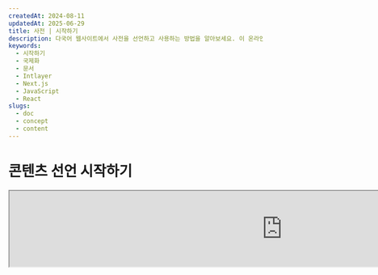 ```yaml
---
createdAt: 2024-08-11
updatedAt: 2025-06-29
title: 사전 | 시작하기
description: 다국어 웹사이트에서 사전을 선언하고 사용하는 방법을 알아보세요. 이 온라인 문서의 단계를 따라 몇 분 만에 프로젝트를 설정할 수 있습니다.
keywords:
  - 시작하기
  - 국제화
  - 문서
  - Intlayer
  - Next.js
  - JavaScript
  - React
slugs:
  - doc
  - concept
  - content
---
```


# 콘텐츠 선언 시작하기

<iframe title="i18n, Markdown, JSON… 모든 것을 관리하는 단일 솔루션 | Intlayer" class="m-auto aspect-[16/9] w-full overflow-hidden rounded-lg border-0" allow="autoplay; gyroscope;" loading="lazy" width="1080" height="auto" src="https://www.youtube.com/embed/1VHgSY_j9_I?autoplay=0&amp;origin=http://intlayer.org&amp;controls=0&amp;rel=1"/>

## 파일 확장자

기본적으로 Intlayer는 다음 확장자를 가진 모든 파일을 콘텐츠 선언용으로 감시합니다:

- `.content.json`
- `.content.ts`
- `.content.tsx`
- `.content.js`
- `.content.jsx`
- `.content.mjs`
- `.content.mjx`
- `.content.cjs`
- `.content.cjx`

애플리케이션은 기본적으로 `./src/**/*.content.{json,ts,tsx,js,jsx,mjs,mjx,cjs,cjx}` 글로브 패턴과 일치하는 파일을 검색합니다.

이 기본 확장자는 대부분의 애플리케이션에 적합합니다. 그러나 특정 요구 사항이 있는 경우, 이를 관리하는 방법에 대한 지침은 [콘텐츠 확장자 커스터마이징 가이드](https://github.com/aymericzip/intlayer/blob/main/docs/docs/ko/configuration.md#content-configuration)를 참조하세요.

전체 구성 옵션 목록은 구성 문서를 방문하세요.

## 콘텐츠 선언하기

사전을 생성하고 관리하세요:

```tsx fileName="src/example.content.tsx" contentDeclarationFormat="typescript"
import { type ReactNode } from "react";
import {
  t,
  enu,
  cond,
  nest,
  md,
  insert,
  file,
  type Dictionary,
} from "intlayer";

interface Content {
  imbricatedContent: {
    imbricatedContent2: {
      stringContent: string;
      numberContent: number;
      booleanContent: boolean;
      javaScriptContent: string;
    };
  };
  multilingualContent: string;
  quantityContent: string;
  conditionalContent: string;
  markdownContent: never;
  externalContent: string;
  insertionContent: string;
  nestedContent: string;
  fileContent: string;
  jsxContent: ReactNode;
}

export default {
  key: "page",
  content: {
    imbricatedContent: {
      imbricatedContent2: {
        stringContent: "Hello World",
        numberContent: 123,
        booleanContent: true,
        javaScriptContent: `${process.env.NODE_ENV}`, // 현재 환경 변수 값
      },
    },
    multilingualContent: t({
      en: "영어 콘텐츠",
      "en-GB": "영국 영어 콘텐츠",
      fr: "프랑스어 콘텐츠",
      es: "스페인어 콘텐츠",
    }),
    quantityContent: enu({
      "<-1": "마이너스 1보다 작은 자동차",
      "-1": "마이너스 1 자동차",
      "0": "자동차 없음",
      "1": "자동차 1대",
      ">5": "몇 대의 자동차",
      ">19": "많은 자동차",
    }),
    conditionalContent: cond({
      true: "검증이 활성화됨",
      false: "검증이 비활성화됨",
    }),
    insertionContent: insert("안녕하세요 {{name}}!"),
    nestedContent: nest(
      "navbar", // 중첩할 사전의 키
      "login.button" // [선택 사항] 중첩할 콘텐츠 경로
    ),
    fileContent: file("./path/to/file.txt"),
    externalContent: fetch("https://example.com").then((res) => res.json()),
    markdownContent: md("# 마크다운 예제"),

    /*
     * `react-intlayer` 또는 `next-intlayer` 사용 시에만 사용 가능
     */
    jsxContent: <h1>내 제목</h1>,
  },
} satisfies Dictionary<Content>; // [선택 사항] Dictionary는 제네릭이며 사전의 형식을 강화할 수 있습니다.
```

```javascript fileName="src/example.content.mjx" contentDeclarationFormat="esm"
import { t, enu, cond, nest, md, insert, file } from "intlayer";

/** @type {import('intlayer').Dictionary} */
export default {
  key: "page",
  content: {
    imbricatedContent: {
      imbricatedContent2: {
        stringContent: "Hello World",
        numberContent: 123,
        booleanContent: true,
        javaScriptContent: `${process.env.NODE_ENV}`, // 현재 노드 환경 변수
      },
      imbricatedArray: [1, 2, 3], // 중첩 배열
    },
    multilingualContent: t({
      en: "English content",
      "en-GB": "English content (UK)",
      fr: "French content",
      es: "Spanish content",
    }),
    quantityContent: enu({
      "<-1": "마이너스 1보다 작은 자동차",
      "-1": "마이너스 1 자동차",
      "0": "자동차 없음",
      "1": "자동차 1대",
      ">5": "몇 대의 자동차",
      ">19": "많은 자동차",
    }),
    conditionalContent: cond({
      true: "검증이 활성화됨",
      false: "검증이 비활성화됨",
    }),
    insertionContent: insert("안녕하세요 {{name}}!"),
    nestedContent: nest(
      "navbar", // 중첩할 사전의 키
      "login.button" // [선택 사항] 중첩할 콘텐츠 경로
    ),
    markdownContent: md("# 마크다운 예제"),
    fileContent: file("./path/to/file.txt"),
    externalContent: fetch("https://example.com").then((res) => res.json())

    // `react-intlayer` 또는 `next-intlayer`를 사용할 때만 사용 가능
    jsxContent: <h1>내 제목</h1>,
  },
};
```

```javascript fileName="src/example.content.cjx" contentDeclarationFormat="commonjs"
const { t, enu, cond, nest, md, insert, file } = require("intlayer");

/** @type {import('intlayer').Dictionary} */
module.exports = {
  key: "page",
  content: {
    imbricatedContent: {
      imbricatedContent2: {
        stringContent: "Hello World", // 문자열 내용
        numberContent: 123, // 숫자 내용
        booleanContent: true, // 불리언 내용
        javaScriptContent: `${process.env.NODE_ENV}`, // 자바스크립트 내용
      },
      imbricatedArray: [1, 2, 3], // 중첩 배열
    },
    multilingualContent: t({
      en: "English content", // 영어 내용
      "en-GB": "English content (UK)", // 영국 영어 내용
      fr: "French content", // 프랑스어 내용
      es: "Spanish content", // 스페인어 내용
    }),
    quantityContent: enu({
      "<-1": "마이너스 1대 미만의 자동차",
      "-1": "마이너스 1대의 자동차",
      "0": "자동차 없음",
      "1": "자동차 1대",
      ">5": "몇 대의 자동차",
      ">19": "많은 자동차",
    }),
    conditionalContent: cond({
      true: "검증이 활성화됨",
      false: "검증이 비활성화됨",
    }),
    insertionContent: insert("안녕하세요 {{name}}!"),
    nestedContent: nest(
      "navbar", // 중첩할 사전의 키
      "login.button" // [선택 사항] 중첩할 콘텐츠 경로
    ),
    markdownContent: md("# 마크다운 예제"),
    fileContent: file("./path/to/file.txt"),
    externalContent: fetch("https://example.com").then((res) => res.json())

    // `react-intlayer` 또는 `next-intlayer`를 사용할 때만 사용 가능
    jsxContent: <h1>내 제목</h1>,
  },
};
```

```json5 fileName="src/example.content.json"  contentDeclarationFormat="json"
{
  "$schema": "https://intlayer.org/schema.json",
  "key": "page",
  "content": {
    "imbricatedContent": {
      "imbricatedContent2": {
        "stringContent": "안녕하세요 세계",
        "numberContent": 123,
        "booleanContent": true,
      },
      "imbricatedArray": [1, 2, 3],
    },
    "multilingualContent": {
      "nodeType": "translation",
      "translation": {
        "en": "English content",
        "en-GB": "English content (UK)",
        "fr": "French content",
        "es": "Spanish content",
      },
    },
    "quantityContent": {
      "nodeType": "enumeration",
      "enumeration": {
        "0": "차가 없습니다",
        "1": "한 대의 차",
        "<-1": "마이너스 1대 미만의 차",
        "-1": "마이너스 한 대의 차",
        ">5": "몇 대의 차",
        ">19": "많은 차",
      },
    },
    "conditionalContent": {
      "nodeType": "condition",
      "condition": {
        "true": "검증이 활성화됨",
        "false": "검증이 비활성화됨",
      },
    },
    "insertionContent": {
      "nodeType": "insertion",
      "insertion": "안녕하세요 {{name}}!",
    },
    "nestedContent": {
      "nodeType": "nested",
      "nested": { "dictionaryKey": "app" },
    },
    "markdownContent": {
      "nodeType": "markdown",
      "markdown": "# 마크다운 예제",
    },
    "fileContent": {
      "nodeType": "file",
      "file": "./path/to/file.txt",
    },
    "jsxContent": {
      "type": "h1",
      "key": null,
      "ref": null,
      "props": {
        "children": ["내 제목"],
      },
    },
  },
}
```

## 함수 중첩 (Function imbrication)

함수들을 다른 함수 안에 문제없이 중첩할 수 있습니다.

예시:

```javascript fileName="src/example.content.tsx" contentDeclarationFormat="typescript"
import { t, enu, cond, nest, md, type Dictionary } from "intlayer";

const getName = async () => "John Doe";

export default {
  key: "page",
  content: {
    // `getIntlayer('page','en').hiMessage`는 `['Hi', ' ', 'John Doe']`를 반환합니다
    hiMessage: [
      t({
        en: "Hi",
        fr: "Salut",
        es: "Hola",
      }),
      " ",
      getName(),
    ],
    // 조건, 열거형, 다국어 콘텐츠를 중첩한 복합 콘텐츠
    // `getIntlayer('page','en').advancedContent(true)(10)`는 'Multiple items found'를 반환합니다
    advancedContent: cond({
      true: enu({
        "0": t({
          en: "No items found",
          fr: "Aucun article trouvé",
          es: "No se encontraron artículos",
        }),
        "1": t({
          en: "One item found",
          fr: "Un article trouvé",
          es: "Se encontró un artículo",
        }),
        ">1": t({
          en: "Multiple items found",
          fr: "Plusieurs articles trouvés",
          es: "Se encontraron múltiples artículos",
        }),
      }),
      false: t({
        en: "No valid data available",
        fr: "Aucune donnée valide disponible",
        es: "No hay datos válidos disponibles",
      }),
    }),
  },
} satisfies Dictionary;
```

```javascript fileName="src/example.content.mjx" contentDeclarationFormat="esm"
import { t, enu, cond, nest, md } from "intlayer";

const getName = async () => "John Doe";

/** @type {import('intlayer').Dictionary} */
export default {
  key: "page",
  content: {
    // `getIntlayer('page','en').hiMessage`는 `['Hi', ' ', 'John Doe']`를 반환합니다.
    hiMessage: [
      t({
        en: "Hi",
        fr: "Salut",
        es: "Hola",
      }),
      " ",
      getName(),
    ],
    // 조건, 열거형, 다국어 콘텐츠를 중첩한 복합 콘텐츠
    // `getIntlayer('page','en').advancedContent(true)(10)`는 'Multiple items found'를 반환합니다.
    advancedContent: cond({
      true: enu({
        "0": t({
          en: "No items found",
          fr: "Aucun article trouvé",
          es: "No se encontraron artículos",
        }),
        "1": t({
          en: "One item found",
          fr: "Un article trouvé",
          es: "Se encontró un artículo",
        }),
        ">1": t({
          en: "여러 항목이 발견되었습니다",
          fr: "Plusieurs articles trouvés",
          es: "Se encontraron múltiples artículos",
        }),
      }),
      false: t({
        en: "유효한 데이터가 없습니다",
        fr: "Aucune donnée valide disponible",
        es: "No hay datos válidos disponibles",
      }),
    }),
  },
};
```

```javascript fileName="src/example.content.cjx" contentDeclarationFormat="commonjs"
const { t, enu, cond, nest, md } = require("intlayer");

const getName = async () => "John Doe";

/** @type {import('intlayer').Dictionary} */
module.exports = {
  key: "page",
  content: {
    // `getIntlayer('page','en').hiMessage`는 `['Hi', ' ', 'John Doe']`를 반환합니다
    hiMessage: [
      t({
        en: "안녕하세요",
        fr: "Salut",
        es: "Hola",
      }),
      " ",
      getName(),
    ],
    // 조건, 열거형, 다국어 콘텐츠를 중첩한 복합 콘텐츠
    // `getIntlayer('page','en').advancedContent(true)(10)`는 'Multiple items found'를 반환합니다
    advancedContent: cond({
      true: enu({
        "0": t({
          en: "No items found",
          fr: "Aucun article trouvé",
          es: "No se encontraron artículos",
        }),
        "1": t({
          en: "One item found",
          fr: "Un article trouvé",
          es: "Se encontró un artículo",
        }),
        ">1": t({
          en: "Multiple items found",
          fr: "Plusieurs articles trouvés",
          es: "Se encontraron múltiples artículos",
        }),
      }),
      false: t({
        en: "No valid data available",
        fr: "Aucune donnée valide disponible",
        es: "No hay datos válidos disponibles",
      }),
    }),
  },
};
```

```json5 fileName="src/example.content.json"  contentDeclarationFormat="json"
{
  "$schema": "https://intlayer.org/schema.json",
  "key": "page",
  "content": {
    "hiMessage": {
      "nodeType": "composite",
      "composite": [
        {
          "nodeType": "translation",
          "translation": {
            en: "Hi", // 인사말
            fr: "Salut",
            es: "Hola",
          },
        },
        " ",
        "John Doe", // 사용자 이름
      ],
    },
    "advancedContent": {
      "nodeType": "condition",
      "condition": {
        "true": {
          "nodeType": "enumeration",
          "enumeration": {
            "0": {
              "nodeType": "translation",
              "translation": {
                "en": "No items found",
                "fr": "Aucun article trouvé",
                "es": "No se encontraron artículos",
                "ko": "항목이 없습니다",
              },
            },
            "1": {
              "nodeType": "translation",
              "translation": {
                "en": "One item found",
                "fr": "Un article trouvé",
                "es": "Se encontró un artículo",
                "ko": "항목 1개 발견",
              },
            },
            ">1": {
              "nodeType": "translation",
              "translation": {
                "en": "Multiple items found",
                "fr": "Plusieurs articles trouvés",
                "es": "Se encontraron múltiples artículos",
                "ko": "여러 항목 발견",
              },
            },
          },
        },
        "false": {
          "nodeType": "translation",
          "translation": {
            "en": "No valid data available",
            "fr": "Aucune donnée valide disponible",
            "es": "No hay datos válidos disponibles",
          },
        },
      },
    },
  },
}
```

## 추가 자료

Intlayer에 대한 자세한 내용은 다음 자료를 참조하십시오:

- [지역별 콘텐츠 선언 문서](https://github.com/aymericzip/intlayer/blob/main/docs/docs/ko/dictionary/per_locale_file.md)
- [번역 콘텐츠 문서](https://github.com/aymericzip/intlayer/blob/main/docs/docs/ko/dictionary/translation.md)
- [열거형 콘텐츠 문서](https://github.com/aymericzip/intlayer/blob/main/docs/docs/ko/dictionary/enumeration.md)
- [조건 콘텐츠 문서](https://github.com/aymericzip/intlayer/blob/main/docs/docs/ko/dictionary/condition.md)
- [삽입 콘텐츠 문서](https://github.com/aymericzip/intlayer/blob/main/docs/docs/ko/dictionary/insertion.md)
- [파일 콘텐츠 문서](https://github.com/aymericzip/intlayer/blob/main/docs/docs/ko/dictionary/file.md)
- [중첩 콘텐츠 문서](https://github.com/aymericzip/intlayer/blob/main/docs/docs/ko/dictionary/nesting.md)
- [마크다운 콘텐츠 문서](https://github.com/aymericzip/intlayer/blob/main/docs/docs/ko/dictionary/markdown.md)
- [함수 호출 콘텐츠 문서](https://github.com/aymericzip/intlayer/blob/main/docs/docs/ko/dictionary/function_fetching.md)

## 문서 이력

- 5.5.10 - 2025-06-29: 초기 이력

